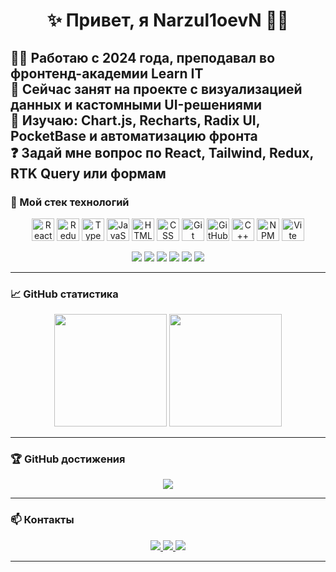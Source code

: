 <!-- Приветствие -->
<h1 align="center">✨ Привет, я Narzul1oevN 👨‍💻</h1>

🧑‍💻 Работаю с 2024 года, преподавал во фронтенд-академии **Learn IT**  
🔭 Сейчас занят на проекте с визуализацией данных и кастомными UI-решениями  
🌱 Изучаю: Chart.js, Recharts, Radix UI, PocketBase и автоматизацию фронта  
❓ Задай мне вопрос по React, Tailwind, Redux, RTK Query или формам  
---

<!-- Технологии -->
### 🧰 Мой стек технологий

<p align="center">
  <!-- Frontend -->
  <img src="https://cdn.jsdelivr.net/gh/devicons/devicon/icons/react/react-original.svg" width="36" alt="React" />
  <img src="https://cdn.jsdelivr.net/gh/devicons/devicon/icons/redux/redux-original.svg" width="36" alt="Redux" />
  <img src="https://cdn.jsdelivr.net/gh/devicons/devicon/icons/typescript/typescript-original.svg" width="36" alt="TypeScript" />
  <img src="https://cdn.jsdelivr.net/gh/devicons/devicon/icons/javascript/javascript-original.svg" width="36" alt="JavaScript" />
  <img src="https://cdn.jsdelivr.net/gh/devicons/devicon/icons/html5/html5-original.svg" width="36" alt="HTML" />
  <img src="https://cdn.jsdelivr.net/gh/devicons/devicon/icons/css3/css3-original.svg" width="36" alt="CSS" />
  <img src="https://cdn.jsdelivr.net/gh/devicons/devicon/icons/git/git-original.svg" width="36" alt="Git" />
  <img src="https://github.githubassets.com/images/modules/logos_page/GitHub-Mark.png" width="36" alt="GitHub" />
  <img src="https://cdn.jsdelivr.net/gh/devicons/devicon/icons/cplusplus/cplusplus-original.svg" width="36" alt="C++" />
  <img src="https://cdn.jsdelivr.net/gh/devicons/devicon/icons/npm/npm-original-wordmark.svg" width="36" alt="NPM" />
  <img src="https://cdn.jsdelivr.net/gh/devicons/devicon/icons/vite/vite-original.svg" width="36" alt="Vite" />
</p>

<p align="center">
  <!-- UI-библиотеки и инструменты -->
  <img src="https://img.shields.io/badge/Tailwind_CSS-38B2AC?style=flat-square&logo=tailwind-css&logoColor=white" />
  <img src="https://img.shields.io/badge/Ant_Design-0170FE?style=flat-square&logo=ant-design&logoColor=white" />
  <img src="https://img.shields.io/badge/MUI-007FFF?style=flat-square&logo=mui&logoColor=white" />
  <img src="https://img.shields.io/badge/Radix_UI-black?style=flat-square&logo=radix-ui&logoColor=white" />
  <img src="https://img.shields.io/badge/React_Hook_Form-EC5990?style=flat-square&logo=react-hook-form&logoColor=white" />
  <img src="https://img.shields.io/badge/JWT-000000?style=flat-square&logo=jsonwebtokens&logoColor=white" />
</p>

---

### 📈 GitHub статистика

<p align="center">
  <img src="https://github-readme-stats.vercel.app/api?username=Narzul1oevN&show_icons=true&theme=github_dark&hide_border=true&rank_icon=github" height="180" />
  <img src="https://github-readme-stats.vercel.app/api/top-langs/?username=Narzul1oevN&layout=compact&theme=github_dark&hide_border=true" height="180" />
</p>

---

<!-- Трофеи -->
### 🏆 GitHub достижения

<p align="center">
  <img src="https://github-profile-trophy.vercel.app/?username=Narzul1oevN&theme=monokai&margin-w=10&row=2&column=3" />
</p>

---

<!-- Связь -->
### 📫 Контакты

<p align="center">
  <a href="https://t.me/narzullo_n">
    <img src="https://img.shields.io/badge/Telegram-2CA5E0?style=for-the-badge&logo=telegram&logoColor=white" />
  </a>
  <a href="mailto:nnarzullo@inbox.ru">
    <img src="https://img.shields.io/badge/Email-D44638?style=for-the-badge&logo=gmail&logoColor=white" />
  </a>
  <a href="https://www.instagram.com/narzulloev_._n/">
    <img src="https://img.shields.io/badge/Instagram-E4405F?style=for-the-badge&logo=instagram&logoColor=white" />
  </a>
</p>

---
